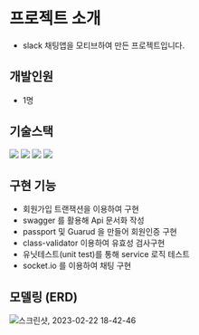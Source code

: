 # 프로젝트 소개
- slack 채팅앱을 모티브하여 만든 프로젝트입니다.
## 개발인원
- 1명
## 기술스택
<img src="https://img.shields.io/badge/nestjs-E0234E?style=for-the-badge&logo=NestJs&logoColor=white"> <img src="https://img.shields.io/badge/TypeScript-3178C6?style=for-the-badge&logo=TypeScript&logoColor=white"> <img src="https://img.shields.io/badge/mysql-4479A1?style=for-the-badge&logo=mysql&logoColor=white"> <img src="https://img.shields.io/badge/typeorm-FF8700?style=for-the-badge&logo=typeorm&logoColor=white">


## 구현 기능
- 회원가입 트랜잭션을 이용하여 구현
- swagger 를 활용해 Api 문서화 작성
- passport 및 Guarud 을 만들어 회원인증 구현
- class-validator 이용하여 유효성 검사구현
- 유닛테스트(unit test)를 통해 service 로직 테스트
- socket.io 를 이용하여 채팅 구현

## 모델링 (ERD)
![스크린샷, 2023-02-22 18-42-46](https://user-images.githubusercontent.com/80239527/220582598-94ab4180-858b-44e4-b5e1-9c8fca4b141a.png)
